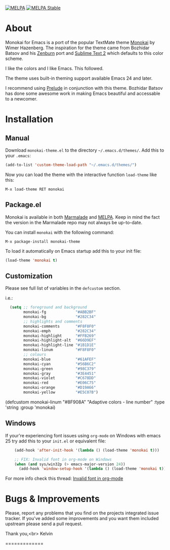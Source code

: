 [![MELPA](http://melpa.org/packages/monokai-theme-badge.svg)](http://melpa.org/#/monokai-theme)
[![MELPA Stable](http://stable.melpa.org/packages/monokai-theme-badge.svg)](http://stable.melpa.org/#/monokai-theme)

# About

Monokai for Emacs is a port of the popular TextMate theme
[Monokai](http://www.monokai.nl/blog/2006/07/15/textmate-color-theme/)
by Wimer Hazenberg. The inspiration for the theme came from Bozhidar Batsov and
his [Zenburn](https://github.com/bbatsov/zenburn-emacs) port and
[Sublime Text 2](http://www.sublimetext.com/2) which defaults to this color scheme.

I like the colors and I like Emacs. This followed.

The theme uses built-in theming support available Emacs 24 and later.

I recommend using [Prelude](http://batsov.com/prelude/) in conjunction with
this theme. Bozhidar Batsov has done some awesome work in making Emacs beautiful and
accessable to a newcomer.

# Installation

## Manual

Download `monokai-theme.el` to the directory `~/.emacs.d/themes/`. Add this to your
`.emacs`:

```lisp
(add-to-list 'custom-theme-load-path "~/.emacs.d/themes/")
```

Now you can load the theme with the interactive function `load-theme` like this:

`M-x load-theme RET monokai`

## Package.el

Monokai is available in both [Marmalade](http://marmalade-repo.org)
and [MELPA](http://melpa.milkbox.net).
Keep in mind the fact the version in the Marmalade repo may not always
be up-to-date.

You can install `monokai` with the following command:

`M-x package-install monokai-theme`

To load it automatically on Emacs startup add this to your init file:

```lisp
(load-theme 'monokai t)
```

## Customization

Please see full list of variables in the `defcustom` section.

i.e.:
```lisp
  (setq ;; foreground and background
        monokai-fg             "#ABB2BF"
        monokai-bg             "#282C34"
        ;; highlights and comments
        monokai-comments       "#F8F8F0"
        monokai-emph           "#282C34"
        monokai-highlight      "#FFB269"
        monokai-highlight-alt  "#66D9EF"
        monokai-highlight-line "#1B1D1E"
        monokai-linum          "#F8F8F0"
        ;; colours
        monokai-blue           "#61AFEF"
        monokai-cyan           "#56B6C2"
        monokai-green          "#98C379"
        monokai-gray           "#3E4451"
        monokai-violet         "#C678DD"
        monokai-red            "#E06C75"
        monokai-orange         "#D19A66"
        monokai-yellow         "#E5C07B")
```


(defcustom monokai-linum "#8F908A"
  "Adaptive colors - line number"
  :type 'string
  :group 'monokai)

## Windows

If your're experiencing font issues using `org-mode` on Windows with emacs 25 try add this to
your `init.el` or equivalent file:

```lisp
    (add-hook 'after-init-hook '(lambda () (load-theme 'monokai t)))

    ;; FIX: Invalid font in org-mode on Windows
    (when (and sys/win32p (> emacs-major-version 24))
      (add-hook 'window-setup-hook '(lambda () (load-theme 'monokai t))))
```
For more info check this thread: [Invalid font in org-mode](https://github.com/oneKelvinSmith/monokai-emacs/issues/56)

# Bugs & Improvements

Please, report any problems that you find on the projects integrated
issue tracker. If you've added some improvements and you want them
included upstream please send a pull request.

Thank you,<br\>
Kelvin

=============
